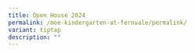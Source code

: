 ```yaml
---
title: Open House 2024
permalink: /moe-kindergarten-at-fernvale/permalink/
variant: tiptap
description: ""
---
```

